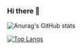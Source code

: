 ### Hi there 👋

![Anurag's GitHub stats](https://github-readme-stats.vercel.app/api?username=Mortaza-Seydi&show_icons=true&theme=gruvbox&count_private=true)

[![Top Langs](https://github-readme-stats.vercel.app/api/top-langs/?username=Mortaza-Seydi&layout=compact&hide=javascript,html,css&langs_count=8)]()

<!--
**Mortaza-Seydi/Mortaza-Seydi** is a ✨ _special_ ✨ repository because its `README.md` (this file) appears on your GitHub profile.

Here are some ideas to get you started:

- 🔭 I’m currently working on ...
- 🌱 I’m currently learning ...
- 👯 I’m looking to collaborate on ...
- 🤔 I’m looking for help with ...
- 💬 Ask me about ...
- 📫 How to reach me: ...
- 😄 Pronouns: ...
- ⚡ Fun fact: ...
-->
